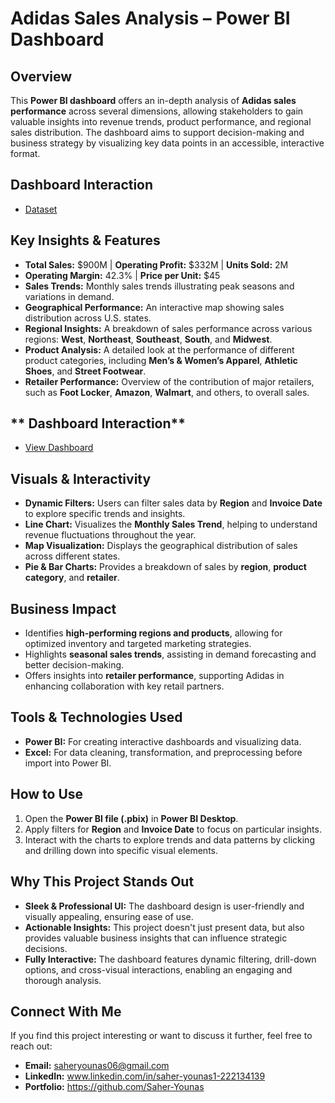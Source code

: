 
# **Adidas Sales Analysis – Power BI Dashboard**

## **Overview**
This **Power BI dashboard** offers an in-depth analysis of **Adidas sales performance** across several dimensions, allowing stakeholders to gain valuable insights into revenue trends, product performance, and regional sales distribution. The dashboard aims to support decision-making and business strategy by visualizing key data points in an accessible, interactive format.

## **Dashboard Interaction**
- [Dataset](https://github.com/Saher-Younas/Adidas-Sales-Analysis-Power-BI-Dashboard/blob/main/Adidas_Sales%20Datasets.csv)

## **Key Insights & Features**
- **Total Sales:** $900M | **Operating Profit:** $332M | **Units Sold:** 2M
- **Operating Margin:** 42.3% | **Price per Unit:** $45
- **Sales Trends:** Monthly sales trends illustrating peak seasons and variations in demand.
- **Geographical Performance:** An interactive map showing sales distribution across U.S. states.
- **Regional Insights:** A breakdown of sales performance across various regions: **West**, **Northeast**, **Southeast**, **South**, and **Midwest**.
- **Product Analysis:** A detailed look at the performance of different product categories, including **Men’s & Women’s Apparel**, **Athletic Shoes**, and **Street Footwear**.
- **Retailer Performance:** Overview of the contribution of major retailers, such as **Foot Locker**, **Amazon**, **Walmart**, and others, to overall sales.

## ** Dashboard Interaction**
- [View Dashboard](https://github.com/Saher-Younas/Adidas-Sales-Analysis-Power-BI-Dashboard/blob/main/Adidas_Sales_Analysis_Dashboard.JPG)


## **Visuals & Interactivity**
- **Dynamic Filters:** Users can filter sales data by **Region** and **Invoice Date** to explore specific trends and insights.
- **Line Chart:** Visualizes the **Monthly Sales Trend**, helping to understand revenue fluctuations throughout the year.
- **Map Visualization:** Displays the geographical distribution of sales across different states.
- **Pie & Bar Charts:** Provides a breakdown of sales by **region**, **product category**, and **retailer**.

## **Business Impact**
- Identifies **high-performing regions and products**, allowing for optimized inventory and targeted marketing strategies.
- Highlights **seasonal sales trends**, assisting in demand forecasting and better decision-making.
- Offers insights into **retailer performance**, supporting Adidas in enhancing collaboration with key retail partners.

## **Tools & Technologies Used**
- **Power BI:** For creating interactive dashboards and visualizing data.
- **Excel:** For data cleaning, transformation, and preprocessing before import into Power BI.

## **How to Use**
1. Open the **Power BI file (.pbix)** in **Power BI Desktop**.
2. Apply filters for **Region** and **Invoice Date** to focus on particular insights.
3. Interact with the charts to explore trends and data patterns by clicking and drilling down into specific visual elements.

## **Why This Project Stands Out**
- **Sleek & Professional UI:** The dashboard design is user-friendly and visually appealing, ensuring ease of use.
- **Actionable Insights:** This project doesn't just present data, but also provides valuable business insights that can influence strategic decisions.
- **Fully Interactive:** The dashboard features dynamic filtering, drill-down options, and cross-visual interactions, enabling an engaging and thorough analysis.

## **Connect With Me**
If you find this project interesting or want to discuss it further, feel free to reach out:
- **Email:** saheryounas06@gmail.com
- **LinkedIn:** www.linkedin.com/in/saher-younas1-222134139
- **Portfolio:** https://github.com/Saher-Younas

